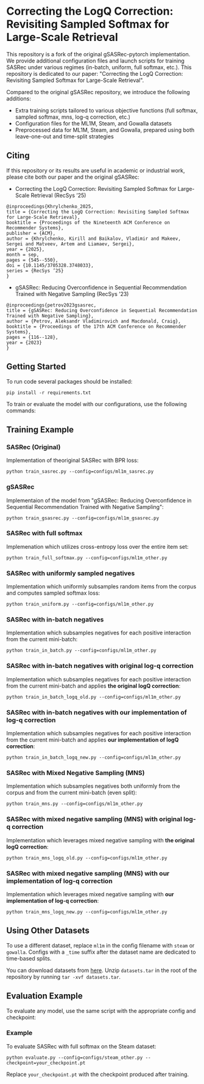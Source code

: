 # Correcting the LogQ Correction: Revisiting Sampled Softmax for Large-Scale Retrieval

This repository is a fork of the original gSASRec-pytorch implementation. We provide additional configuration files and launch scripts for training SASRec under various regimes (in-batch, uniform, full softmax, etc.).
This repository is dedicated to our paper: "Correcting the LogQ Correction: Revisiting Sampled Softmax for Large-Scale Retrieval".

Compared to the original gSASRec repository, we introduce the following additions:
- Extra training scripts tailored to various objective functions (full softmax, sampled softmax, mns, log-q correction, etc.)
- Configuration files for the ML1M, Steam, and Gowalla datasets
- Preprocessed data for ML1M, Steam, and Gowalla, prepared using both leave-one-out and time-split strategies

## Citing

If this repository or its results are useful in academic or industrial work, please cite both our paper and the original gSASRec:
- Correcting the LogQ Correction: Revisiting Sampled Softmax for Large-Scale Retrieval (RecSys ’25)
```
@inproceedings{Khrylchenko_2025,
title = {Correcting the LogQ Correction: Revisiting Sampled Softmax for Large-Scale Retrieval},
booktitle = {Proceedings of the Nineteenth ACM Conference on Recommender Systems},
publisher = {ACM},
author = {Khrylchenko, Kirill and Baikalov, Vladimir and Makeev, Sergei and Matveev, Artem and Liamaev, Sergei},
year = {2025},
month = sep,
pages = {545--550},
doi = {10.1145/3705328.3748033},
series = {RecSys ’25}
}
```
- gSASRec: Reducing Overconfidence in Sequential Recommendation Trained with Negative Sampling (RecSys ’23)
```
@inproceedings{petrov2023gsasrec,
title = {gSASRec: Reducing Overconfidence in Sequential Recommendation Trained with Negative Sampling},
author = {Petrov, Aleksandr Vladimirovich and Macdonald, Craig},
booktitle = {Proceedings of the 17th ACM Conference on Recommender Systems},
pages = {116--128},
year = {2023}
}
```

## Getting Started

To run code several packages should be installed:

`pip install -r requirements.txt`

To train or evaluate the model with our configurations, use the following commands:

## Training Example

### SASRec (Original)

Implementation of theoriginal SASRec with BPR loss:
```
python train_sasrec.py --config=configs/ml1m_sasrec.py
```

### gSASRec
Implementaion of the model from "gSASRec: Reducing Overconfidence in Sequential Recommendation Trained with Negative Sampling":
```
python train_gsasrec.py --config=configs/ml1m_gsasrec.py
```

### SASRec with full softmax
Implemenation which utilizes cross-entropy loss over the entire item set:
```
python train_full_softmax.py --config=configs/ml1m_other.py 
```

### SASRec with uniformly sampled negatives
Implementation which uniformly subsamples random items from the corpus and computes sampled softmax loss:
```
python train_uniform.py --config=configs/ml1m_other.py 
```

### SASRec with in-batch negatives
Implementation which subsamples negatives for each positive interaction from the current mini-batch:
```
python train_in_batch.py --config=configs/ml1m_other.py 
```

### SASRec with in-batch negatives with original log-q correction
Implementation which subsamples negatives for each positive interaction from the current mini-batch and applies **the original logQ correction**:
```
python train_in_batch_logq_old.py --config=configs/ml1m_other.py 
```

### SASRec with in-batch negatives with our implementation of log-q correction
Implementation which subsamples negatives for each positive interaction from the current mini-batch and applies **our implementation of logQ correction**:
```
python train_in_batch_logq_new.py --config=configs/ml1m_other.py 
```

### SASRec with Mixed Negative Sampling (MNS)
Implementation which subsamples negatives both uniformly from the corpus and from the current mini-batch (even split):
```
python train_mns.py --config=configs/ml1m_other.py 
```

### SASRec with mixed negative sampling (MNS) with original log-q correction
Implementation which leverages mixed negative sampling with **the original logQ correction**:
```
python train_mns_logq_old.py --config=configs/ml1m_other.py 
```

### SASRec with mixed negative sampling (MNS) with our implementation of log-q correction
Implementation which leverages mixed negative sampling with **our implementation of log-q correction**:
```
python train_mns_logq_new.py --config=configs/ml1m_other.py 
```

## Using Other Datasets

To use a different dataset, replace `ml1m` in the config filename with `steam` or `gowalla`.
Configs with a `_time` suffix after the dataset name are dedicated to time-based splits.

You can download datasets from [here](https://zenodo.org/records/15330764). Unzip `datasets.tar` in the root of the repository by running `tar -xvf datasets.tar`.

## Evaluation Example

To evaluate any model, use the same script with the appropriate config and checkpoint:

### Example

To evaluate SASRec with full softmax on the Steam dataset:
```
python evaluate.py --config=configs/steam_other.py --checkpoint=your_checkpoint.pt
```
Replace `your_checkpoint.pt` with the checkpoint produced after training.
